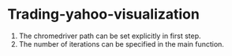 # Trading-yahoo-visualization
1. The chromedriver path can be set explicitly in first step.
2. The number of iterations can be specified in the main function.

